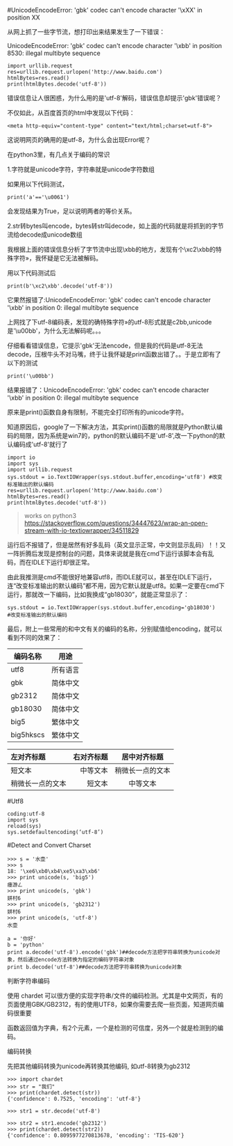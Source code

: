 #UnicodeEncodeError: 'gbk' codec can't encode character '\xXX' in position XX

从网上抓了一些字节流，想打印出来结果发生了一下错误：

UnicodeEncodeError: 'gbk' codec can't encode character '\xbb' in position 8530: illegal multibyte sequence

```
import urllib.request
res=urllib.request.urlopen('http://www.baidu.com')
htmlBytes=res.read()
print(htmlBytes.decode('utf-8'))
```

错误信息让人很困惑，为什么用的是'utf-8'解码，错误信息却提示'gbk'错误呢？

 
不仅如此，从百度首页的html中发现以下代码：

```
<meta http-equiv="content-type" content="text/html;charset=utf-8">
```

这说明网页的确用的是utf-8，为什么会出现Error呢？

 

在python3里，有几点关于编码的常识

1.字符就是unicode字符，字符串就是unicode字符数组

如果用以下代码测试，
```
print('a'=='\u0061')
```
会发现结果为True，足以说明两者的等价关系。

 

2.str转bytes叫encode，bytes转str叫decode，如上面的代码就是将抓到的字节流给decode成unicode数组

我根据上面的错误信息分析了字节流中出现\xbb的地方，发现有个\xc2\xbb的特殊字符»，我怀疑是它无法被解码。

用以下代码测试后
```
print(b'\xc2\xbb'.decode('utf-8'))
```
它果然报错了:UnicodeEncodeError\: 'gbk' codec can't encode character '\xbb' in position 0: illegal multibyte sequence

上网找了下utf-8编码表，发现的确特殊字符»的utf-8形式就是c2bb,unicode是'\u00bb'，为什么无法解码呢。。。

仔细看看错误信息，它提示'gbk'无法encode，但是我的代码是utf-8无法decode，压根牛头不对马嘴，终于让我怀疑是print函数出错了。。于是立即有了以下的测试
```
print('\u00bb')
```
结果报错了：UnicodeEncodeError: 'gbk' codec can't encode character '\xbb' in position 0: illegal multibyte sequence

 

原来是print()函数自身有限制，不能完全打印所有的unicode字符。

知道原因后，google了一下解决方法，其实print()函数的局限就是Python默认编码的局限，因为系统是win7的，python的默认编码不是'utf-8',改一下python的默认编码成'utf-8'就行了

```
import io
import sys
import urllib.request
sys.stdout = io.TextIOWrapper(sys.stdout.buffer,encoding='utf8') #改变标准输出的默认编码
res=urllib.request.urlopen('http://www.baidu.com')
htmlBytes=res.read()
print(htmlBytes.decode('utf-8'))
```
>works on python3
>https://stackoverflow.com/questions/34447623/wrap-an-open-stream-with-io-textiowrapper/34511829

运行后不报错了，但是居然有好多乱码（英文显示正常，中文则显示乱码）！！又一阵折腾后发现是控制台的问题，具体来说就是我在cmd下运行该脚本会有乱码，而在IDLE下运行却很正常。

由此我推测是cmd不能很好地兼容utf8，而IDLE就可以，甚至在IDLE下运行，连“改变标准输出的默认编码”都不用，因为它默认就是utf8。如果一定要在cmd下运行，那就改一下编码，比如我换成“gb18030”，就能正常显示了：
```
sys.stdout = io.TextIOWrapper(sys.stdout.buffer,encoding='gb18030')         
#改变标准输出的默认编码
```
最后，附上一些常用的和中文有关的编码的名称，分别赋值给encoding，就可以看到不同的效果了：

| 编码名称 | 用途 |
| --- | ---|
| utf8 | 所有语言 |
| gbk | 简体中文 |
| gb2312 | 简体中文 |
| gb18030 | 简体中文 |
| big5 | 繁体中文 |
| big5hkscs	| 繁体中文 |


| 左对齐标题 | 右对齐标题 | 居中对齐标题 |
| :------| ------: | :------: |
| 短文本 | 中等文本 | 稍微长一点的文本 |
| 稍微长一点的文本 | 短文本 | 中等文本 |



#Utf8

```
coding:utf-8
import sys 
reload(sys) 
sys.setdefaultencoding(‘utf-8’) 
```



#Detect and Convert Charset
```
>>> s = '水壶'
>>> s
18: '\xe6\xb0\xb4\xe5\xa3\xb6'
>>> print unicode(s, 'big5')
瘗游ㄥ
>>> print unicode(s, 'gbk')
姘村6
>>> print unicode(s, 'gb2312')
姘村6
>>> print unicode(s, 'utf-8')
水壶
```
```
a = '你好'
b = 'python'
print a.decode('utf-8').encode('gbk')##decode方法把字符串转换为unicode对象，然后通过encode方法转换为指定的编码字符串对象
print b.decode('utf-8')##decode方法把字符串转换为unicode对象
```

判断字符串编码

使用 chardet 可以很方便的实现字符串/文件的编码检测。尤其是中文网页，有的页面使用GBK/GB2312，有的使用UTF8，如果你需要去爬一些页面，知道网页编码很重要

函数返回值为字典，有2个元素，一个是检测的可信度，另外一个就是检测到的编码。


编码转换

先把其他编码转换为unicode再转换其他编码, 如utf-8转换为gb2312
```
>>> import chardet
>>> str = "我们"
>>> print(chardet.detect(str))
{'confidence': 0.7525, 'encoding': 'utf-8'}

>>> str1 = str.decode('utf-8')

>>> str2 = str1.encode('gb2312')
>>> print(chardet.detect(str2))
{'confidence': 0.8095977270813678, 'encoding': 'TIS-620'}
```